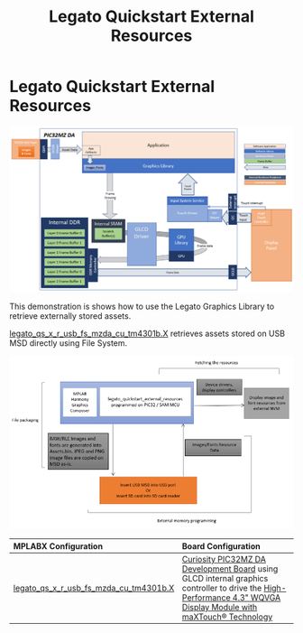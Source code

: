 ﻿---
parent: Example Applications
title: Legato Quickstart External Resources
nav_order: 6
---

# Legato Quickstart External Resources

![](./../../images/legato_qs_mzda_x_r_arch.png)

This demonstration is shows how to use the Legato Graphics Library to retrieve externally stored assets.

[legato\_qs\_x\_r\_usb\_fs\_mzda\_cu\_tm4301b.X](./firmware/legato_qs_x_r_usb_fs_mzda_cu_tm4301b.X/readme.md) retrieves assets stored on USB MSD directly using File System.

![](./../../images/external_resources_media_reader_with_fs.png)


|MPLABX Configuration|Board Configuration|
|:-------------------|:------------------|
|[legato\_qs\_x\_r\_usb\_fs\_mzda\_cu\_tm4301b.X](./firmware/legato_qs_x_r_usb_fs_mzda_cu_tm4301b.X/readme.md)| [Curiosity PIC32MZ DA Development Board](https://www.microchip.com/DevelopmentTools/ProductDetails/PartNO/EV87D54A) using GLCD internal graphics controller to drive the [High-Performance 4.3" WQVGA Display Module with maXTouch® Technology](https://www.microchip.com/DevelopmentTools/ProductDetails/PartNO/AC320005-4)| 


